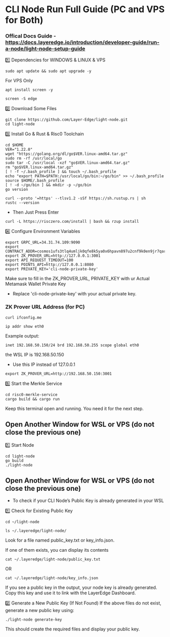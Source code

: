 # CLI Node Run Full Guide (PC and VPS for Both)

### Offical Docs Guide - https://docs.layeredge.io/introduction/developer-guide/run-a-node/light-node-setup-guide

1️⃣ Dependencies for WINDOWS & LINUX & VPS
```
sudo apt update && sudo apt upgrade -y
```

For VPS Only
```
apt install screen -y
```
```
screen -S edge
```

2️⃣ Download Some Files
```
git clone https://github.com/Layer-Edge/light-node.git
cd light-node
```

3️⃣ Install Go & Rust & Risc0 Toolchain
```
cd $HOME
VER="1.22.0"
wget "https://golang.org/dl/go$VER.linux-amd64.tar.gz"
sudo rm -rf /usr/local/go
sudo tar -C /usr/local -xzf "go$VER.linux-amd64.tar.gz"
rm "go$VER.linux-amd64.tar.gz"
[ ! -f ~/.bash_profile ] && touch ~/.bash_profile
echo "export PATH=$PATH:/usr/local/go/bin:~/go/bin" >> ~/.bash_profile
source $HOME/.bash_profile
[ ! -d ~/go/bin ] && mkdir -p ~/go/bin
go version
```
```
curl --proto '=https' --tlsv1.2 -sSf https://sh.rustup.rs | sh
rustc --version
```
- Then Just Press Enter
```
curl -L https://risczero.com/install | bash && rzup install
```

4️⃣ Configure Environment Variables
```
export GRPC_URL=34.31.74.109:9090
export CONTRACT_ADDR=cosmos1ufs3tlq4umljk0qfe8k5ya0x6hpavn897u2cnf9k0en9jr7qarqqt56709
export ZK_PROVER_URL=http://127.0.0.1:3001
export API_REQUEST_TIMEOUT=100
export POINTS_API=http://127.0.0.1:8080
export PRIVATE_KEY='cli-node-private-key'
```
Make sure to fill in the ZK_PROVER_URL, PRIVATE_KEY with ur Actual Metamask Wallet Private Key
- Replace 'cli-node-private-key' with your actual private key.

### ZK Prover URL Address (for PC)
```
curl ifconfig.me
```
```
ip addr show eth0
```
Example output:
```
inet 192.168.50.150/24 brd 192.168.50.255 scope global eth0
```
the WSL IP is 192.168.50.150
- Use this IP instead of 127.0.0.1
```
export ZK_PROVER_URL=http://192.168.50.150:3001
```

5️⃣ Start the Merkle Service
```
cd risc0-merkle-service
cargo build && cargo run
```
Keep this terminal open and running. You need it for the next step.

## Open Another Window for WSL or VPS (do not close the previous one)

1️⃣ Start Node
```
cd light-node
go build
./light-node
```

## Open Another Window for WSL or VPS (do not close the previous one)
- To check if your CLI Node’s Public Key is already generated in your WSL

1️⃣ Check for Existing Public Key
```
cd ~/light-node
```
```
ls ~/.layeredge/light-node/
```
Look for a file named public_key.txt or key_info.json.

If one of them exists, you can display its contents
```
cat ~/.layeredge/light-node/public_key.txt
```
OR
```
cat ~/.layeredge/light-node/key_info.json
```
If you see a public key in the output, your node key is already generated.
Copy this key and use it to link with the LayerEdge Dashboard.

2️⃣ Generate a New Public Key (If Not Found)
If the above files do not exist, generate a new public key using:
```
./light-node generate-key
```
This should create the required files and display your public key.

